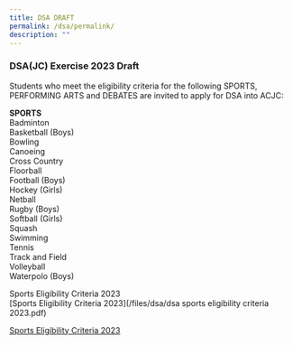 ```yaml
---
title: DSA DRAFT
permalink: /dsa/permalink/
description: ""
---
```

### DSA(JC) Exercise 2023 Draft
Students who meet the eligibility criteria for the following SPORTS, PERFORMING ARTS and DEBATES are invited to apply for DSA into ACJC:

**SPORTS**<br>
Badminton<br>
Basketball (Boys)<br>
Bowling<br>
Canoeing<br>
Cross Country<br>
Floorball<br>
Football (Boys)<br>
Hockey (Girls)<br>
Netball<br>
Rugby (Boys)<br>
Softball (Girls)<br>
Squash<br>
Swimming<br>
Tennis<br>
Track and Field<br>
Volleyball<br>
Waterpolo (Boys)<br>

Sports Eligibility Criteria 2023<br>
[Sports Eligibility Criteria 2023](/files/dsa/dsa sports eligibility criteria 2023.pdf)
<p><a target="_blank" href="/files/dsa/dsa sports eligibility criteria 2023.pdf">Sports Eligibility Criteria 2023</a></p>

